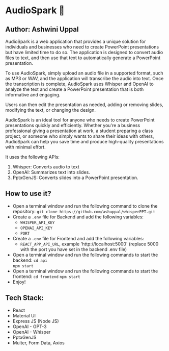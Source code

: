 # AudioSpark 🎤

## Author: Ashwini Uppal

AudioSpark is a web application that provides a unique solution for individuals and businesses who need to create PowerPoint presentations but have limited time to do so. The application is designed to convert audio files to text, and then use that text to automatically generate a PowerPoint presentation.

To use AudioSpark, simply upload an audio file in a supported format, such as MP3 or WAV, and the application will transcribe the audio into text. Once the transcription is complete, AudioSpark uses Whisper and OpenAI to analyze the text and create a PowerPoint presentation that is both informative and engaging.

Users can then edit the presentation as needed, adding or removing slides, modifying the text, or changing the design.

AudioSpark is an ideal tool for anyone who needs to create PowerPoint presentations quickly and efficiently. Whether you're a business professional giving a presentation at work, a student preparing a class project, or someone who simply wants to share their ideas with others, AudioSpark can help you save time and produce high-quality presentations with minimal effort.


It uses the following APIs:

1. Whisper: Converts audio to text
2. OpenAI: Summarizes text into slides.
3. PptxGenJS: Converts slides into a PowerPoint presentation.

## How to use it?

- Open a terminal window and run the following command to clone the repository:
    `git clone https://github.com/ashuppal/whisperPPT.git`
- Create a `.env` file for Backend and add the following variables:
    - `WHISPER_API_KEY`
    - `OPENAI_API_KEY`
    - `PORT`
- Create a `.env` file for Frontend and add the following variables:
    - `REACT_APP_API_URL`, example 'http://localhost:5000' (replace 5000 with the port you have set in the backend .env file)
- Open a terminal window and run the following commands to start the backend:
    `cd api`  
    `npm start` 
- Open a terminal window and run the following commands to start the frontend:
    `cd frontend`
    `npm start`
- Enjoy! 


## Tech Stack:

- React
- Material UI
- Express JS (Node JS)
- OpenAI - GPT-3
- OpenAI - Whisper
- PptxGenJS
- Multer, Form Data, Axios



